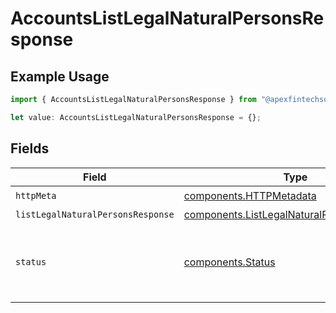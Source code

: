 # AccountsListLegalNaturalPersonsResponse

## Example Usage

```typescript
import { AccountsListLegalNaturalPersonsResponse } from "@apexfintechsolutions/ascend-sdk/models/operations";

let value: AccountsListLegalNaturalPersonsResponse = {};
```

## Fields

| Field                                                                                                        | Type                                                                                                         | Required                                                                                                     | Description                                                                                                  |
| ------------------------------------------------------------------------------------------------------------ | ------------------------------------------------------------------------------------------------------------ | ------------------------------------------------------------------------------------------------------------ | ------------------------------------------------------------------------------------------------------------ |
| `httpMeta`                                                                                                   | [components.HTTPMetadata](../../models/components/httpmetadata.md)                                           | :heavy_check_mark:                                                                                           | N/A                                                                                                          |
| `listLegalNaturalPersonsResponse`                                                                            | [components.ListLegalNaturalPersonsResponse](../../models/components/listlegalnaturalpersonsresponse.md)     | :heavy_minus_sign:                                                                                           | OK                                                                                                           |
| `status`                                                                                                     | [components.Status](../../models/components/status.md)                                                       | :heavy_minus_sign:                                                                                           | INVALID_ARGUMENT: The request is not valid, additional information may be present in the BadRequest details. |